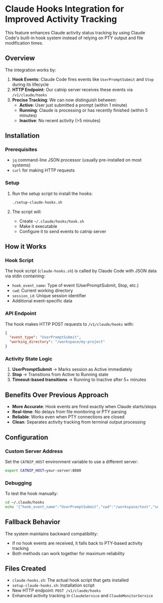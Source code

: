 # Claude Hooks Integration for Improved Activity Tracking

This feature enhances Claude activity status tracking by using Claude Code's built-in hook system instead of relying on PTY output and file modification times.

## Overview

The integration works by:

1. **Hook Events**: Claude Code fires events like `UserPromptSubmit` and `Stop` during its lifecycle
2. **HTTP Endpoint**: Our catnip server receives these events via `/v1/claude/hooks`
3. **Precise Tracking**: We can now distinguish between:
   - **Active**: User just submitted a prompt (within 1 minute)
   - **Running**: Claude is processing or has recently finished (within 5 minutes)
   - **Inactive**: No recent activity (>5 minutes)

## Installation

### Prerequisites

- `jq` command-line JSON processor (usually pre-installed on most systems)
- `curl` for making HTTP requests

### Setup

1. Run the setup script to install the hooks:

   ```bash
   ./setup-claude-hooks.sh
   ```

2. The script will:
   - Create `~/.claude/hooks/hook.sh`
   - Make it executable
   - Configure it to send events to catnip server

## How it Works

### Hook Script

The hook script (`claude-hooks.sh`) is called by Claude Code with JSON data via stdin containing:

- `hook_event_name`: Type of event (UserPromptSubmit, Stop, etc.)
- `cwd`: Current working directory
- `session_id`: Unique session identifier
- Additional event-specific data

### API Endpoint

The hook makes HTTP POST requests to `/v1/claude/hooks` with:

```json
{
  "event_type": "UserPromptSubmit",
  "working_directory": "/workspace/my-project"
}
```

### Activity State Logic

1. **UserPromptSubmit** → Marks session as Active immediately
2. **Stop** → Transitions from Active to Running state
3. **Timeout-based transitions** → Running to Inactive after 5+ minutes

## Benefits Over Previous Approach

- **More Accurate**: Hook events are fired exactly when Claude starts/stops
- **Real-time**: No delays from file monitoring or PTY parsing
- **Reliable**: Works even when PTY connections are closed
- **Clean**: Separates activity tracking from terminal output processing

## Configuration

### Custom Server Address

Set the `CATNIP_HOST` environment variable to use a different server:

```bash
export CATNIP_HOST=your-server:8080
```

### Debugging

To test the hook manually:

```bash
cd ~/.claude/hooks
echo '{"hook_event_name":"UserPromptSubmit","cwd":"/workspace/test","session_id":"test-123"}' | ./hook.sh
```

## Fallback Behavior

The system maintains backward compatibility:

- If no hook events are received, it falls back to PTY-based activity tracking
- Both methods can work together for maximum reliability

## Files Created

- `claude-hooks.sh`: The actual hook script that gets installed
- `setup-claude-hooks.sh`: Installation script
- New HTTP endpoint: `POST /v1/claude/hooks`
- Enhanced activity tracking in `ClaudeService` and `ClaudeMonitorService`
